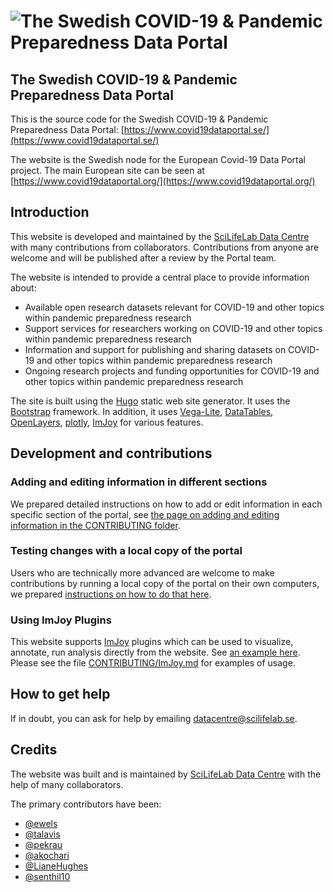 # ![The Swedish COVID-19 & Pandemic Preparedness Data Portal](static/img/site_logo/CV19DP_logo_oneliner_SWE.png)

## The Swedish COVID-19 & Pandemic Preparedness Data Portal

This is the source code for the Swedish COVID-19 & Pandemic Preparedness Data Portal:
[https://www.covid19dataportal.se/](https://www.covid19dataportal.se/)

The website is the Swedish node for the European Covid-19 Data Portal project.
The main European site can be seen at [https://www.covid19dataportal.org/](https://www.covid19dataportal.org/)

## Introduction

This website is developed and maintained by the [SciLifeLab Data Centre](https://www.scilifelab.se/data/) with many contributions from collaborators. Contributions from anyone are welcome and will be published after a review by the Portal team.

The website is intended to provide a central place to provide information about:

- Available open research datasets relevant for COVID-19 and other topics within pandemic preparedness research
- Support services for researchers working on COVID-19 and other topics within pandemic preparedness research
- Information and support for publishing and sharing datasets on COVID-19 and other topics within pandemic preparedness research
- Ongoing research projects and funding opportunities for COVID-19 and other topics within pandemic preparedness research

The site is built using the [Hugo](https://gohugo.io/) static web site generator.
It uses the [Bootstrap](https://getbootstrap.com/) framework. In addition, it uses [Vega-Lite](https://vega.github.io/vega-lite/), [DataTables](https://datatables.net/), [OpenLayers](https://openlayers.org/), [plotly](https://plotly.com/), [ImJoy](https://imjoy.io/) for various features.


## Development and contributions

### Adding and editing information in different sections

We prepared detailed instructions on how to add or edit information in each specific section of the portal, see [the page on adding and editing information in the CONTRIBUTING folder](https://github.com/ScilifelabDataCentre/covid-portal/blob/develop/CONTRIBUTING/adding_editing_information.md).

### Testing changes with a local copy of the portal

Users who are technically more advanced are welcome to make contributions by running a local copy of the portal on their own computers, we prepared [instructions on how to do that here](https://github.com/ScilifelabDataCentre/covid-portal/blob/develop/CONTRIBUTING/running_a_local_copy.md).

### Using ImJoy Plugins

This website supports [ImJoy](https://imjoy.io) plugins which can be used to visualize, annotate, run analysis directly from the website. See [an example here](https://covid19dataportal.se/highlights/immunofluorescence/). Please see the file [CONTRIBUTING/ImJoy.md](https://github.com/ScilifelabDataCentre/covid-portal/blob/develop/CONTRIBUTING/ImJoy.md) for examples of usage.

## How to get help

If in doubt, you can ask for help by emailing [datacentre@scilifelab.se](mailto:datacentre@scilifelab.se).

## Credits

The website was built and is maintained by [SciLifeLab Data Centre](https://www.scilifelab.se/data/) with the help of many collaborators.

The primary contributors have been:

- [@ewels](https://github.com/ewels)
- [@talavis](https://github.com/talavis)
- [@pekrau](http://github.com/pekrau/)
- [@akochari](http://github.com/akochari/)
- [@LianeHughes](https://github.com/LianeHughes)
- [@senthil10](https://github.com/senthil10)
